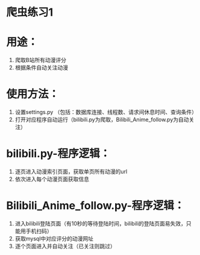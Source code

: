 # 爬虫练习1
# 用途：
1. 爬取B站所有动漫评分
2. 根据条件自动关注动漫


# 使用方法：
1. 设置settings.py
（包括：数据库连接、线程数、请求间休息时间、查询条件）
2. 打开对应程序自动运行（bilibili.py为爬取，Bilibili_Anime_follow.py为自动关注）



# bilibili.py-程序逻辑：
1. 逐页进入动漫索引页面，获取单页所有动漫的url
2. 依次进入每个动漫页面获取信息


# Bilibili_Anime_follow.py-程序逻辑：
1. 进入bilibili登陆页面（有10秒的等待登陆时间，bilibili的登陆页面易失效，只能用手机扫码）
2. 获取mysql中对应评分的动漫网址
3. 逐个页面进入并自动关注（已关注则跳过）
